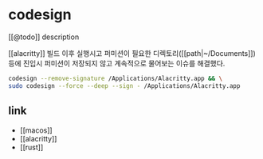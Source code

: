 # codesign

[[@todo]] description

[[alacritty]] 빌드 이후 실행시고 퍼미션이 필요한 디렉토리([[path|~/Documents]]) 등에 진입시
퍼미션이 저장되지 않고 계속적으로 물어보는 이슈를 해결했다.

```sh
codesign --remove-signature /Applications/Alacritty.app && \
sudo codesign --force --deep --sign - /Applications/Alacritty.app
```

## link
- [[macos]]
- [[alacritty]]
- [[rust]]
